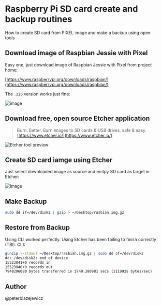 # Raspberry Pi SD card create and backup routines

How to create SD card from PIXEL image and make a backup using open tools

## Download image of Raspbian Jessie with Pixel

Easy one, just download image of Raspbian Jessie with Pixel from project home:

[https://www.raspberrypi.org/downloads/raspbian/](https://www.raspberrypi.org/downloads/raspbian/)

The `.zip` version works just fine:

![image](https://cloud.githubusercontent.com/assets/14539/19022333/665162e4-88d6-11e6-9292-b3ec932a3dce.png)

## Download free, open source Etcher application

> Burn. Better.
Burn images to SD cards & USB drives, safe & easy.
[https://www.etcher.io/](https://www.etcher.io/)

![Etcher tool preview](https://www.etcher.io/static/images/product.gif)

## Create SD card iamge using Etcher

Just select downloaded image as source and emtpy SD card as target in Etcher:

![image](https://cloud.githubusercontent.com/assets/14539/19022368/3f1c04ee-88d7-11e6-9230-ab38b792a8fa.png)

## Make Backup

```bash
sudo dd if=/dev/disk2 | gzip > ~/Desktop/rasbian.img.gz
```

## Restore from Backup

Using CLI worked perfectly. Using Etcher has been failing to finish correctly (TBI).
CLI:
```bash
gunzip --stdout ~/Desktop/rasbian.img.gz | sudo dd of=/dev/disk2
dd: /dev/disk2: end of device
15523841+0 records in
15523840+0 records out
7948206080 bytes transferred in 3749.280981 secs (2119928 bytes/sec)
```

## Author
@peterblazejewicz
